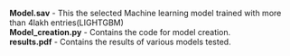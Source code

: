 **Model.sav** - This the selected Machine learning model trained with more than 4lakh entries(LIGHTGBM)  
**Model_creation.py** - Contains the code for model creation.  
**results.pdf** - Contains the results of various models tested.

